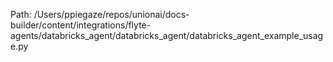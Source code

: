 Path: /Users/ppiegaze/repos/unionai/docs-builder/content/integrations/flyte-agents/databricks_agent/databricks_agent/databricks_agent_example_usage.py